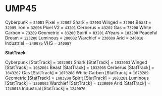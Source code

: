 # UMP45


Cyberpunk = `32001`
Pixel = `32002`
Shark = `32003`
Winged = `32004`
Beast = `32005`
Iron = `32006`
Pixel V2 = `43201`
Cerberus = `43202`
Gas = `73208`
White Carbon = `73209`
Geometric = `83200`
Spirit = `83201`
4Years = `103200`
Peaceful Dream = `123200`
Luminous = `200002`
Warchief = `230009`
Arid = `240018`
Industrial = `240076`
VHS = `240087`


**StatTrack**


Cyberpunk [StatTrack] = `1032001`
Shark [StatTrack] = `1032003`
Winged [StatTrack] = `1032004`
Beast [StatTrack] = `1032005`
Cerberus [StatTrack] = `1043202`
Gas [StatTrack] = `1073208`
White Carbon [StatTrack] = `1073209`
Geometric [StatTrack] = `1083200`
Spirit [StatTrack] = `1083201`
Luminous [StatTrack] = `1200002`
Warchief [StatTrack] = `1230009`
Arid [StatTrack] = `1240018`
Industrial [StatTrack] = `1240076`
